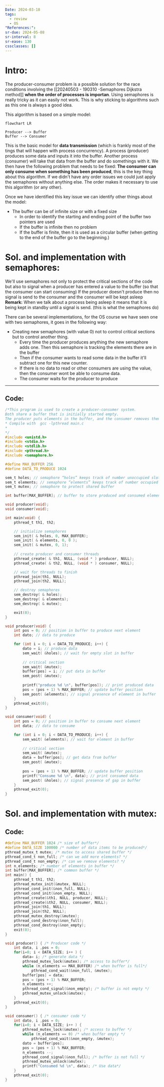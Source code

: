 ```yaml
---
Date: 2024-03-18
tags:
  - review
  - OS
"References:": 
sr-due: 2024-05-08
sr-interval: 8
sr-ease: 130
cssclasses: []
---
```

# Intro: 
The producer-consumer problem is a possible solution for the race conditions involving the [[20240503 - 190310 -Semaphores Dijkstra method]] **when the order of processes is importan**. Using semaphores is really tricky as it can easily not work. This is why sticking to algorithms such as this one is always a good idea.

This algorithm is based on a simple model: 

```mermaid
flowchart LR

Producer --> Buffer
Buffer --> Consumer

```

This is the basic model for **data transmission** (which is frankly most of the tings that will happen with process concurrency). A process (producer) produces some data and inputs it into the buffer. Another process (consumer) will take that data from the buffer and do somethings with it. We then have the following problem that needs to be fixed: **The consumer can only consume when something has been produced**, this is the key thing about this algorithm. If we didn't have any order issues we could just apply the semaphores without anything else. The order makes it necessary to use this algorithm (or any other).

Once we have identified this key issue we can identify other things about the model: 
+ The buffer can be of infinite size or with a fixed size
	+ In order to identify the starting and ending point of the buffer two pointers are used
	+ If the buffer is infinite then no problem
	+ If the buffer is finite, then it is used as a circular buffer (when getting to the end of the buffer go to the beginning.)

# Sol. and implementation with semaphores: 
We'll use semaphores not only to protect the critical sections of the code but also to signal when a producer has entered a value to the buffer (so that the consumer can start consuming)
If the producer doesn't produce then no signal is send to the consumer and the consumer will be kept asleep
**Remark:** When we talk about a process being asleep it means that it is being kept in standby until a signal is send. (this is what the semaphores do) 

There can be several implementations, for the OS course we have seen one with two semaphores, it goes in the following way: 
+ Creating new semaphores (with value 0) not to control critical sections but to control another thing. 
	+ Every time the producer produces anything the new semaphore adds one. Then this semaphore is tracking the elements there are in the buffer
	+ Then if the consumer wants to read some data in the buffer it'll subtract one for this new counter.
	+ If there is no data to read or other consumers are using the value, then the consumer wont be able to consume data. 
	+ The consumer waits for the producer to produce
---
## Code:  

```C
/*This program is used to create a producer-consumer system.
Both share a buffer that is initially started empty.
The producer puts elements in the buffer, and the consumer removes them. If the buffer becomes full, the producer must stop producing. If the buffer becomes empty, the consumer must stop consuming.
* Compile with  gcc -lpthread main.c
* 
*/
#include <unistd.h>
#include <stdio.h>
#include <stdlib.h>
#include <pthread.h>
#include <semaphore.h>

#define MAX_BUFFER 256
#define DATA_TO_PRODUCE 1024

sem_t holes; // semaphore “holes” keeps track of number unoccupied slots in the buffer at any given time 
sem_t elements; // semaphore “elements” keeps track of number occupied slots. 
sem_t mutex; // semaphore to protect shared buffer

int buffer[MAX_BUFFER]; // buffer to store produced and consumed elements

void producer(void);
void consumer(void);

int main(void) {
    pthread_t th1, th2;

    // initialize semaphores
    sem_init( & holes, 0, MAX_BUFFER);
    sem_init( & elements, 0, 0 );
    sem_init( & mutex, 0, 1);
  
    // create producer and consumer threads
    pthread_create( & th1, NULL, (void * ) producer, NULL);
    pthread_create( & th2, NULL, (void * ) consumer, NULL);

    // wait for threads to finish
    pthread_join(th1, NULL);
    pthread_join(th2, NULL);

    // destroy semaphores
    sem_destroy( & holes);
    sem_destroy( & elements);
    sem_destroy( & mutex);

    exit(0);
}

void producer(void) {
    int pos = 0; // position in buffer to produce next element
    int dato; // data to produce

    for (int i = 0; i < DATA_TO_PRODUCE; i++) {
        dato = i; // produce data
        sem_wait( &holes); // wait for empty slot in buffer
      
        // critical section
        sem_wait( &mutex); 
        buffer[pos] = i; // put data in buffer
        sem_post( &mutex); 
      
        printf("produce %d \n", buffer[pos]); // print produced data
        pos = (pos + 1) % MAX_BUFFER; // update buffer position
        sem_post( &elements); // signal presence of element in buffer
    }
    pthread_exit(0);
}

void consumer(void) {
    int pos = 0; // position in buffer to consume next element
    int data; // data to consume

    for (int i = 0; i < DATA_TO_PRODUCE; i++) {
        sem_wait( &elements); // wait for element in buffer
      
        // critical section
        sem_wait( &mutex); 
        data = buffer[pos]; // get data from buffer
        sem_post( &mutex);
      
        pos = (pos + 1) % MAX_BUFFER; // update buffer position
        printf("Consume %d \n", data); // print consumed data
        sem_post( &holes); // signal presence of gap in buffer
    }
    pthread_exit(0);
}

```

# Sol. and implementation with mutex:
## Code: 
```c
#define MAX_BUFFER 1024 /* size of buffer*/
#define DATA_SIZE 100000 /* number of data items to be produced*/
pthread_mutex_t mutex; /* mutex to access shared buffer */
pthread_cond_t non_full; /* can we add more elements? */
pthread_cond_t non_empty; /* can we remove elements? */
int n_elements; /* number of elements in buffer */
int buffer[MAX_BUFFER]; /* common buffer */
int main() {
    pthread_t th1, th2;
    pthread_mutex_init(&mutex, NULL);
    pthread_cond_init(&non_full, NULL);
    pthread_cond_init(&non_empty, NULL);
    pthread_create(&th1, NULL, producer, NULL);
    pthread_create(&th2, NULL, consumer, NULL);
    pthread_join(th1, NULL);
    pthread_join(th2, NULL);
    pthread_mutex_destroy(&mutex);
    pthread_cond_destroy(&non_full);
    pthread_cond_destroy(&non_empty);
    exit(0);
}
```

```c
void producer() { /* Producer code */
    int data, i ,pos = 0;
    for(i=0; i < DATA_SIZE; i++ ) {
        data= i; /* generate data */
        pthread_mutex_lock(&mutex); /* access to buffer*/
        while (n_elements == MAX_BUFFER) /* when buffer is full*/
            pthread_cond_wait(&non_full, &mutex);
        buffer[pos] = data;
        pos = (pos + 1) % MAX_BUFFER;
        n_elements ++;
        pthread_cond_signal(&non_empty); /* buffer is not empty */
        pthread_mutex_unlock(&mutex);
    }
    pthread_exit(0);
}
```

```c
void consumer() { /* consumer code */
    int dato, i ,pos = 0;
    for(i=0; i < DATA_SIZE; i++ ) {
        pthread_mutex_lock(&mutex); /* access to buffer */
        while (n_elements == 0) /* when buffer empty */
            pthread_cond_wait(&non_empty, &mutex);
        dato = buffer[pos];
        pos = (pos + 1) % MAX_BUFFER;
        n_elements --;
        pthread_cond_signal(&non_full); /* buffer is not full */
        pthread_mutex_unlock(&mutex);
        printf("Consumed %d \n", data); /* Use data*/
    }
    pthread_exit(0);
}
```